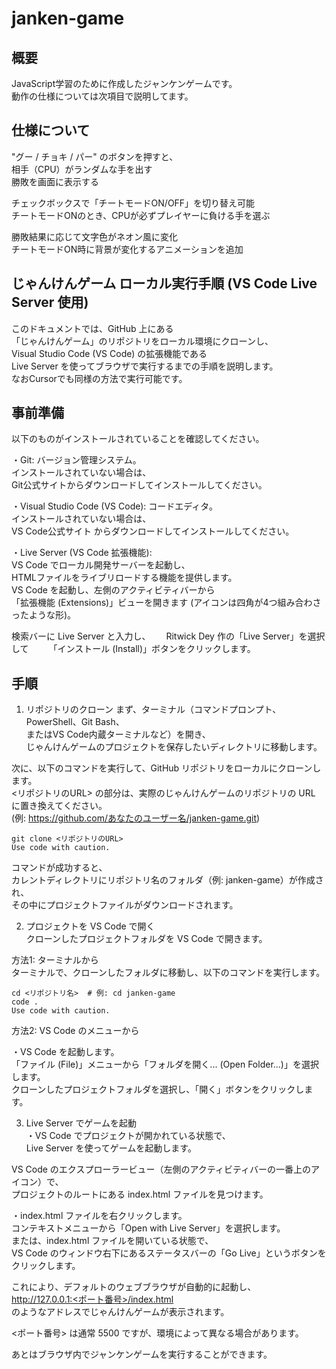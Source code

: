 # janken-game

## 概要
JavaScript学習のために作成したジャンケンゲームです。  
動作の仕様については次項目で説明してます。


## 仕様について

"グー / チョキ / パー" のボタンを押すと、  
相手（CPU）がランダムな手を出す  
勝敗を画面に表示する

チェックボックスで「チートモードON/OFF」を切り替え可能  
チートモードONのとき、CPUが必ずプレイヤーに負ける手を選ぶ

勝敗結果に応じて文字色がネオン風に変化  
チートモードON時に背景が変化するアニメーションを追加


## じゃんけんゲーム ローカル実行手順 (VS Code Live Server 使用)
このドキュメントでは、GitHub 上にある  
「じゃんけんゲーム」のリポジトリをローカル環境にクローンし、  
Visual Studio Code (VS Code) の拡張機能である   
Live Server を使ってブラウザで実行するまでの手順を説明します。  
なおCursorでも同様の方法で実行可能です。


## 事前準備
以下のものがインストールされていることを確認してください。　　

・Git: バージョン管理システム。  
インストールされていない場合は、  
Git公式サイトからダウンロードしてインストールしてください。  

・Visual Studio Code (VS Code): コードエディタ。  
インストールされていない場合は、  
VS Code公式サイト からダウンロードしてインストールしてください。  

・Live Server (VS Code 拡張機能):   
VS Code でローカル開発サーバーを起動し、  
HTMLファイルをライブリロードする機能を提供します。  
VS Code を起動し、左側のアクティビティバーから  
「拡張機能 (Extensions)」ビューを開きます (アイコンは四角が4つ組み合わさったような形)。  

検索バーに Live Server と入力し、　　
Ritwick Dey 作の「Live Server」を選択して　　
「インストール (Install)」ボタンをクリックします。


## 手順
1. リポジトリのクローン
まず、ターミナル（コマンドプロンプト、PowerShell、Git Bash、  
またはVS Code内蔵ターミナルなど）を開き、  
じゃんけんゲームのプロジェクトを保存したいディレクトリに移動します。

次に、以下のコマンドを実行して、GitHub リポジトリをローカルにクローンします。  
<リポジトリのURL> の部分は、実際のじゃんけんゲームのリポジトリの URL に置き換えてください。  
(例: https://github.com/あなたのユーザー名/janken-game.git)

```
git clone <リポジトリのURL>
Use code with caution.
```

コマンドが成功すると、  
カレントディレクトリにリポジトリ名のフォルダ（例: janken-game）が作成され、  
その中にプロジェクトファイルがダウンロードされます。

2. プロジェクトを VS Code で開く  
クローンしたプロジェクトフォルダを VS Code で開きます。  

方法1: ターミナルから  
ターミナルで、クローンしたフォルダに移動し、以下のコマンドを実行します。  


```
cd <リポジトリ名>  # 例: cd janken-game
code .
Use code with caution.
```

方法2: VS Code のメニューから  

・VS Code を起動します。  
「ファイル (File)」メニューから「フォルダを開く... (Open Folder...)」を選択します。  
クローンしたプロジェクトフォルダを選択し、「開く」ボタンをクリックします。  

3. Live Server でゲームを起動  
・VS Code でプロジェクトが開かれている状態で、  
Live Server を使ってゲームを起動します。  

VS Code のエクスプローラービュー（左側のアクティビティバーの一番上のアイコン）で、  
プロジェクトのルートにある index.html ファイルを見つけます。  

・index.html ファイルを右クリックします。  
コンテキストメニューから「Open with Live Server」を選択します。  
または、index.html ファイルを開いている状態で、  
VS Code のウィンドウ右下にあるステータスバーの「Go Live」というボタンをクリックします。  

これにより、デフォルトのウェブブラウザが自動的に起動し、  
http://127.0.0.1:<ポート番号>/index.html   
のようなアドレスでじゃんけんゲームが表示されます。  

<ポート番号> は通常 5500 ですが、環境によって異なる場合があります。  

あとはブラウザ内でジャンケンゲームを実行することができます。
